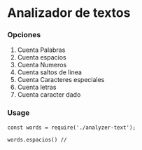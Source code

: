 # Analizador de textos

### Opciones
1. Cuenta Palabras
1. Cuenta espacios
1. Cuenta Numeros
1. Cuenta saltos de linea
1. Cuenta Caracteres especiales
1. Cuenta letras
1. Cuenta caracter dado

### Usage
`const words = require('./analyzer-text');`

`words.espacios() // `